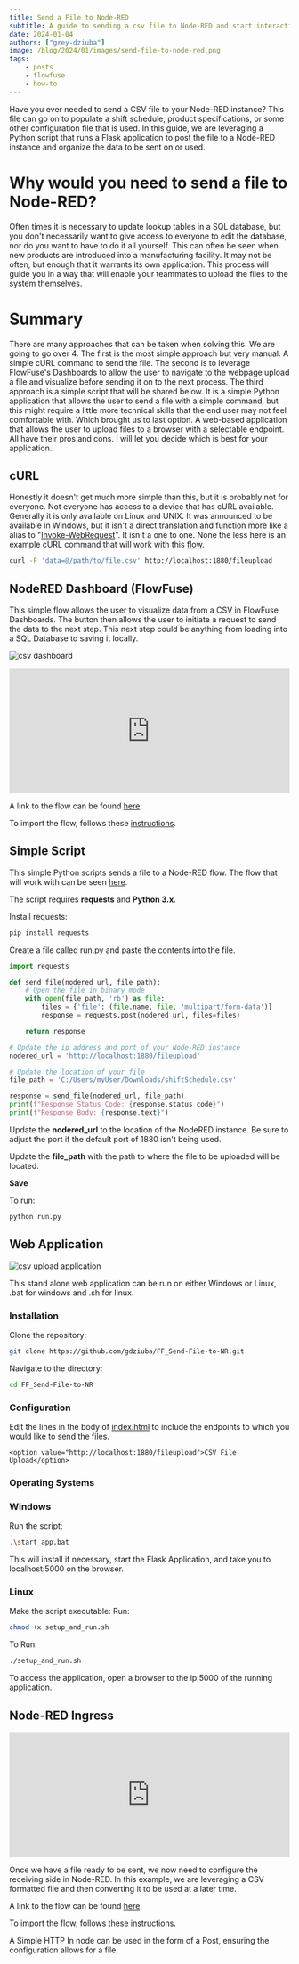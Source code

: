 ```yaml
---
title: Send a File to Node-RED
subtitle: A guide to sending a csv file to Node-RED and start interacting with it.
date: 2024-01-04
authors: ["grey-dziuba"]
image: /blog/2024/01/images/send-file-to-node-red.png
tags:
    - posts
    - flowfuse
    - how-to
---
```


Have you ever needed to send a CSV file to your Node-RED instance? This file can go on to populate a shift schedule, product specifications, or some other configuration file that is used. In this guide, we are leveraging a Python script that runs a Flask application to post the file to a Node-RED instance and organize the data to be sent on or used.
<!--more-->

# Why would you need to send a file to Node-RED?

Often times it is necessary to update lookup tables in a SQL database, but you don't necessarily want to give access to everyone to edit the database, nor do you want to have to do it all yourself. This can often be seen when new products are introduced into a manufacturing facility. It may not be often, but enough that it warrants its own application. This process will guide you in a way that will enable your teammates to upload the files to the system themselves.

# Summary

There are many approaches that can be taken when solving this. We are going to go over 4. The first is the most simple approach but very manual.  A simple cURL command to send the file.  The second is to leverage FlowFuse's Dashboards to allow the user to navigate to the webpage upload a file and visualize before sending it on to the next process.  The third approach is a simple script that will be shared below. It is a simple Python application that allows the user to send a file with a simple command, but this might require a little more technical skills that the end user may not feel comfortable with. Which brought us to last option. A web-based application that allows the user to upload files to a browser with a selectable endpoint. All have their pros and cons. I will let you decide which is best for your application.


## cURL

Honestly it doesn't get much more simple than this, but it is probably not for everyone.  Not everyone has access to a device that has cURL available.  Generally it is only available on Linux and UNIX.  It was announced to be available in Windows, but it isn't a direct translation and function more like a alias to "[Invoke-WebRequest](https://learn.microsoft.com/en-us/powershell/module/microsoft.powershell.utility/invoke-webrequest?view=powershell-7.4)".  It isn't a one to one.  None the less here is an example cURL command that will work with this [flow](#node-red-ingress).

```bash
curl -F 'data=@/path/to/file.csv' http://localhost:1880/fileupload
```


## NodeRED Dashboard (FlowFuse)

This simple flow allows the user to visualize data from a CSV in FlowFuse Dashboards. The button then allows the user to initiate a request to send the data to the next step. This next step could be anything from loading into a SQL Database to saving it locally.

![csv dashboard](./images/csv-dashboard.png)

<iframe width="100%" height="225px" src="https://flows.nodered.org/flow/8c505039ac1b8dbed2bee1e22ee2975a/share?height=100" allow="clipboard-read; clipboard-write" style="border: none;"></iframe>

A link to the flow can be found [here](https://flows.nodered.org/flow/8c505039ac1b8dbed2bee1e22ee2975a).

To import the flow, follows these [instructions](https://flowfuse.com/blog/2023/03/3-quick-node-red-tips-5/#1.-copy-and-share-your-flows-using-export-and-import).


## Simple Script

This simple Python scripts sends a file to a Node-RED flow.  The flow that will work with can be seen [here](#node-red-ingress).

The script requires **requests** and **Python 3.x**.

Install requests:

```bash
pip install requests
```

Create a file called run.py and paste the contents into the file.

```python
import requests

def send_file(nodered_url, file_path):
    # Open the file in binary mode
    with open(file_path, 'rb') as file:
        files = {'file': (file.name, file, 'multipart/form-data')}
        response = requests.post(nodered_url, files=files)

    return response

# Update the ip address and port of your Node-RED instance
nodered_url = 'http://localhost:1880/fileupload'

# Update the location of your file
file_path = 'C:/Users/myUser/Downloads/shiftSchedule.csv'

response = send_file(nodered_url, file_path)
print(f"Response Status Code: {response.status_code}")
print(f"Response Body: {response.text}")
```

Update the **nodered_url** to the location of the NodeRED instance.  Be sure to adjust the port if the default port of 1880 isn't being used.

Update the **file_path** with the path to where the file to be uploaded will be located.

**Save**

To run:

```python
python run.py
```


## Web Application

![csv upload application](./images/csv_upload_app.png)

This stand alone web application can be run on either Windows or Linux, .bat for windows and .sh for linux.

### Installation

Clone the repository:
```bash
git clone https://github.com/gdziuba/FF_Send-File-to-NR.git
```
Navigate to the directory:
```bash
cd FF_Send-File-to-NR
```

### Configuration ###

Edit the lines in the body of [index.html](https://github.com/gdziuba/FF_Send-File-to-NR/blob/21214f88c6c4536f49efb88cf5f84bf52071a88b/templates/index.html#L69) to include the endpoints to which you would like to send the files.

```
<option value="http://localhost:1880/fileupload">CSV File Upload</option>
```

### Operating Systems

### Windows ###

Run the script:
```bash
.\start_app.bat
```

This will install if necessary, start the Flask Application, and take you to localhost:5000 on the browser.

### Linux ###

Make the script executable: Run:

```bash
chmod +x setup_and_run.sh
```

To Run:

```bash
./setup_and_run.sh
```

To access the application, open a browser to the ip:5000 of the running application.



## Node-RED Ingress

<!-- ![csv upload application](./images/nr_flow_csv_ingress.png) -->

<iframe width="100%" height="225px" src="https://flows.nodered.org/flow/effb53752e5d6f767b3c7e5d41a4a6e8/share?height=100" allow="clipboard-read; clipboard-write" style="border: none;"></iframe>

Once we have a file ready to be sent, we now need to configure the receiving side in Node-RED. In this example, we are leveraging a CSV formatted file and then converting it to be used at a later time.

A link to the flow can be found [here](https://flows.nodered.org/flow/effb53752e5d6f767b3c7e5d41a4a6e8).

To import the flow, follows these [instructions](https://flowfuse.com/blog/2023/03/3-quick-node-red-tips-5/#1.-copy-and-share-your-flows-using-export-and-import).

A Simple HTTP In node can be used in the form of a Post, ensuring the configuration allows for a file.